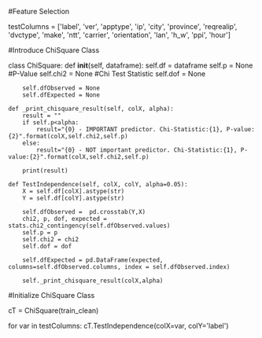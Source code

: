 #Feature Selection
 
testColumns = ['label', 'ver', 'apptype', 'ip', 'city', 'province', 'reqrealip',
       'dvctype', 'make', 'ntt', 'carrier', 'orientation', 'lan', 'h_w', 'ppi',
       'hour']
       
#Introduce ChiSquare Class
 
class ChiSquare:
    def __init__(self, dataframe):
        self.df = dataframe
        self.p = None #P-Value
        self.chi2 = None #Chi Test Statistic
        self.dof = None
        
        self.dfObserved = None
        self.dfExpected = None
        
    def _print_chisquare_result(self, colX, alpha):
        result = ""
        if self.p<alpha:
            result="{0} - IMPORTANT predictor. Chi-Statistic:{1}, P-value:{2}".format(colX,self.chi2,self.p) 
        else:
            result="{0} - NOT important predictor. Chi-Statistic:{1}, P-value:{2}".format(colX,self.chi2,self.p)

        print(result)
        
    def TestIndependence(self, colX, colY, alpha=0.05):
        X = self.df[colX].astype(str)
        Y = self.df[colY].astype(str)
        
        self.dfObserved =  pd.crosstab(Y,X)
        chi2, p, dof, expected = stats.chi2_contingency(self.dfObserved.values)
        self.p = p
        self.chi2 = chi2
        self.dof = dof 
        
        self.dfExpected = pd.DataFrame(expected, columns=self.dfObserved.columns, index = self.dfObserved.index)
        
        self._print_chisquare_result(colX,alpha)
        
        
#Initialize ChiSquare Class
 
cT = ChiSquare(train_clean)

for var in testColumns:
    cT.TestIndependence(colX=var, colY='label')
